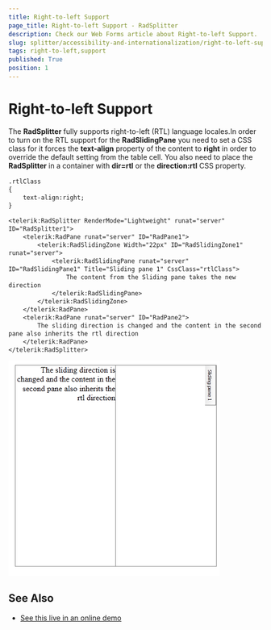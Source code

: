 ```yaml
---
title: Right-to-left Support
page_title: Right-to-left Support - RadSplitter
description: Check our Web Forms article about Right-to-left Support.
slug: splitter/accessibility-and-internationalization/right-to-left-support
tags: right-to-left,support
published: True
position: 1
---
```


# Right-to-left Support

The **RadSplitter** fully supports right-to-left (RTL) language locales.In order to turn on the RTL support for the **RadSlidingPane** you need to set a CSS class for it forces the **text-align** property of the content to **right** in order to override the default setting from the table cell. You also need to place the **RadSplitter** in a container with **dir=rtl** or the **direction:rtl** CSS property.

````ASP.NET 
.rtlClass
{
	text-align:right;
}	
````

````ASP.NET
<telerik:RadSplitter RenderMode="Lightweight" runat="server" ID="RadSplitter1">
	<telerik:RadPane runat="server" ID="RadPane1">
		<telerik:RadSlidingZone Width="22px" ID="RadSlidingZone1" runat="server">
			<telerik:RadSlidingPane runat="server" ID="RadSlidingPane1" Title="Sliding pane 1" CssClass="rtlClass">
				The content from the Sliding pane takes the new direction
			</telerik:RadSlidingPane>
		</telerik:RadSlidingZone>
	</telerik:RadPane>
	<telerik:RadPane runat="server" ID="RadPane2">
		The sliding direction is changed and the content in the second pane also inherits the rtl direction
	</telerik:RadPane>
</telerik:RadSplitter>	
````

![radsplitter-rtl-screenshot](images/radsplitter-rtl-screenshot.png)

## See Also

 * [See this live in an online demo](https://demos.telerik.com/aspnet-ajax/tagcloud/examples/righttoleft/defaultcs.aspx)
